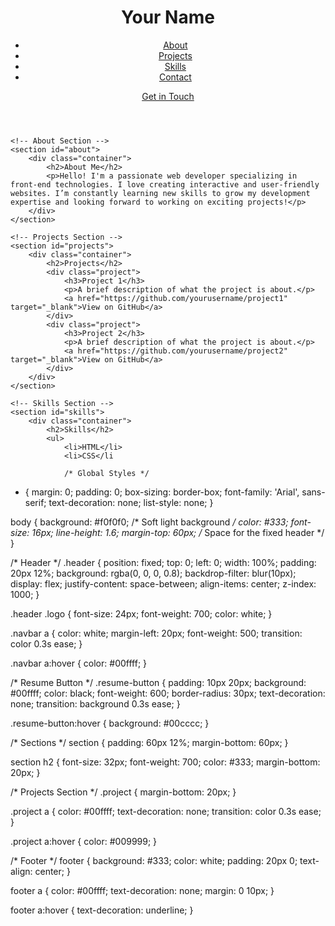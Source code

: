 <!DOCTYPE html>
<html lang="en">
<head>
    <meta charset="UTF-8">
    <meta name="viewport" content="width=device-width, initial-scale=1.0">
    <title>My Portfolio</title>
    <link rel="stylesheet" href="styles.css">
</head>
<body>
    <!-- Header Section -->
    <header class="header">
        <h1 class="logo">Your Name</h1>
        <nav class="navbar">
            <ul>
                <li><a href="#about">About</a></li>
                <li><a href="#projects">Projects</a></li>
                <li><a href="#skills">Skills</a></li>
                <li><a href="#contact">Contact</a></li>
            </ul>
        </nav>
        <a href="#contact" class="resume-button">Get in Touch</a>
    </header>

    <!-- About Section -->
    <section id="about">
        <div class="container">
            <h2>About Me</h2>
            <p>Hello! I'm a passionate web developer specializing in front-end technologies. I love creating interactive and user-friendly websites. I’m constantly learning new skills to grow my development expertise and looking forward to working on exciting projects!</p>
        </div>
    </section>

    <!-- Projects Section -->
    <section id="projects">
        <div class="container">
            <h2>Projects</h2>
            <div class="project">
                <h3>Project 1</h3>
                <p>A brief description of what the project is about.</p>
                <a href="https://github.com/yourusername/project1" target="_blank">View on GitHub</a>
            </div>
            <div class="project">
                <h3>Project 2</h3>
                <p>A brief description of what the project is about.</p>
                <a href="https://github.com/yourusername/project2" target="_blank">View on GitHub</a>
            </div>
        </div>
    </section>

    <!-- Skills Section -->
    <section id="skills">
        <div class="container">
            <h2>Skills</h2>
            <ul>
                <li>HTML</li>
                <li>CSS</li

                /* Global Styles */
* {
    margin: 0;
    padding: 0;
    box-sizing: border-box;
    font-family: 'Arial', sans-serif;
    text-decoration: none;
    list-style: none;
}

body {
    background: #f0f0f0; /* Soft light background */
    color: #333;
    font-size: 16px;
    line-height: 1.6;
    margin-top: 60px; /* Space for the fixed header */
}

/* Header */
.header {
    position: fixed;
    top: 0;
    left: 0;
    width: 100%;
    padding: 20px 12%;
    background: rgba(0, 0, 0, 0.8);
    backdrop-filter: blur(10px);
    display: flex;
    justify-content: space-between;
    align-items: center;
    z-index: 1000;
}

.header .logo {
    font-size: 24px;
    font-weight: 700;
    color: white;
}

.navbar a {
    color: white;
    margin-left: 20px;
    font-weight: 500;
    transition: color 0.3s ease;
}

.navbar a:hover {
    color: #00ffff;
}

/* Resume Button */
.resume-button {
    padding: 10px 20px;
    background: #00ffff;
    color: black;
    font-weight: 600;
    border-radius: 30px;
    text-decoration: none;
    transition: background 0.3s ease;
}

.resume-button:hover {
    background: #00cccc;
}

/* Sections */
section {
    padding: 60px 12%;
    margin-bottom: 60px;
}

section h2 {
    font-size: 32px;
    font-weight: 700;
    color: #333;
    margin-bottom: 20px;
}

/* Projects Section */
.project {
    margin-bottom: 20px;
}

.project a {
    color: #00ffff;
    text-decoration: none;
    transition: color 0.3s ease;
}

.project a:hover {
    color: #009999;
}

/* Footer */
footer {
    background: #333;
    color: white;
    padding: 20px 0;
    text-align: center;
}

footer a {
    color: #00ffff;
    text-decoration: none;
    margin: 0 10px;
}

footer a:hover {
    text-decoration: underline;
}
